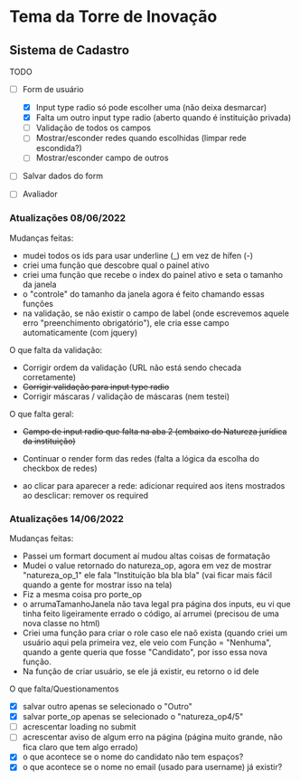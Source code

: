 # Tema da Torre de Inovação

## Sistema de Cadastro
TODO
- [ ] Form de usuário
    - [X] Input type radio só pode escolher uma (não deixa desmarcar)
    - [X] Falta um outro input type radio (aberto quando é instituição privada)
    - [ ] Validação de todos os campos
    - [ ] Mostrar/esconder redes quando escolhidas (limpar rede escondida?) 
    - [ ] Mostrar/esconder campo de outros
- [ ] Salvar dados do form
- [ ] Avaliador


### Atualizações 08/06/2022
Mudanças feitas:

- mudei todos os ids para usar underline (_) em vez de hífen (-)
- criei uma função que descobre qual o painel ativo
- criei uma função que recebe o index do painel ativo e seta o tamanho da janela
- o "controle" do tamanho da janela agora é feito chamando essas funções
- na validação, se não existir o campo de label (onde escrevemos aquele erro "preenchimento obrigatório"), ele cria esse campo automaticamente (com jquery)


O que falta da validação:

- Corrigir ordem da validação (URL não está sendo checada corretamente)
- ~~Corrigir validação para input type radio~~
- Corrigir máscaras / validação de máscaras (nem testei)

O que falta geral:
- ~~Campo de input radio que falta na aba 2 (embaixo do Natureza jurídica da instituição)~~
- Continuar o render form das redes (falta a lógica da escolha do checkbox de redes)


- ao clicar para aparecer a rede: adicionar required aos itens mostrados
ao desclicar: remover os required

### Atualizações 14/06/2022
Mudanças feitas:
- Passei um formart document aí mudou altas coisas de formatação
- Mudei o value retornado do natureza_op, agora em vez de mostrar "natureza_op_1" ele fala "Instituição bla bla bla" (vai ficar mais fácil quando a gente for mostrar isso na tela)
- Fiz a mesma coisa pro porte_op
- o arrumaTamanhoJanela não tava legal pra página dos inputs, eu vi que tinha feito ligeiramente errado o código, aí arrumei (precisou de uma nova classe no html)
- Criei uma função para criar o role caso ele naõ exista (quando criei um usuário aqui pela primeira vez, ele veio com Função = "Nenhuma", quando a gente queria que fosse "Candidato", por isso essa nova função.
- Na função de criar usuário, se ele já existir, eu retorno o id dele

O que falta/Questionamentos
- [X] salvar outro apenas se selecionado o "Outro"
- [X] salvar porte_op apenas se selecionado o "natureza_op4/5"
- [ ] acrescentar loading no submit
- [ ] acrescentar aviso de algum erro na página (página muito grande, não fica claro que tem algo errado)
- [X] o que acontece se o nome do candidato não tem espaços?
- [X] o que acontece se o nome no email (usado para username) já existir?